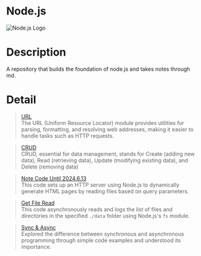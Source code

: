 # Node.js
![Node.js Logo](https://upload.wikimedia.org/wikipedia/commons/d/d9/Node.js_logo.svg)

# Description
A repository that builds the foundation of node.js and takes notes through md. 

# Detail

> [URL](Basic%20Knowledge/URL.md)
> <br/> The URL (Uniform Resource Locator) module provides utilities for parsing, formatting, and resolving web addresses, making it easier to handle tasks such as HTTP requests.

> [CRUD](Basic%20Knowledge/CRUD.md)
> <br/> CRUD, essential for data management, stands for Create (adding new data), Read (retrieving data), Update (modifying existing data), and Delete (removing data)

> [Note Code Until 2024.6.13](Record/2024.6.13.md)
> <br/> This code sets up an HTTP server using Node.js to dynamically generate HTML pages by reading files based on query parameters.

> [Get File Read](Record/GetFileRead.md)
> <br/> This code asynchronously reads and logs the list of files and directories in the specified `./data` folder using Node.js's `fs` module.

> [Sync & Async](Record/Sync&Async.md)
> <br/> Explored the difference between synchronous and asynchronous programming through simple code examples and understood its importance.